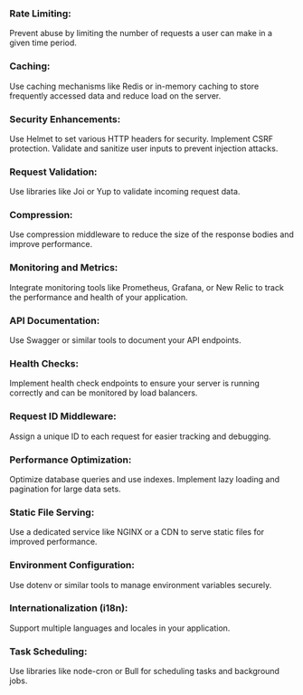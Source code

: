 ### Rate Limiting:

Prevent abuse by limiting the number of requests a user can make in a given time period.

### Caching:

Use caching mechanisms like Redis or in-memory caching to store frequently accessed data and reduce load on the server.

### Security Enhancements:

Use Helmet to set various HTTP headers for security.
Implement CSRF protection.
Validate and sanitize user inputs to prevent injection attacks.

### Request Validation:

Use libraries like Joi or Yup to validate incoming request data.

### Compression:

Use compression middleware to reduce the size of the response bodies and improve performance.

### Monitoring and Metrics:

Integrate monitoring tools like Prometheus, Grafana, or New Relic to track the performance and health of your application.

### API Documentation:

Use Swagger or similar tools to document your API endpoints.

### Health Checks:

Implement health check endpoints to ensure your server is running correctly and can be monitored by load balancers.

### Request ID Middleware:

Assign a unique ID to each request for easier tracking and debugging.

### Performance Optimization:

Optimize database queries and use indexes.
Implement lazy loading and pagination for large data sets.

### Static File Serving:

Use a dedicated service like NGINX or a CDN to serve static files for improved performance.

### Environment Configuration:

Use dotenv or similar tools to manage environment variables securely.

### Internationalization (i18n):

Support multiple languages and locales in your application.

### Task Scheduling:

Use libraries like node-cron or Bull for scheduling tasks and background jobs.
